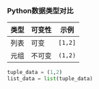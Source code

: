 ### Python数据类型对比
类型  |     可变性  |     示例  |
----- |------------|-----------|
列表  |     可变    |  `[1,2]`|
元组  |     不可变  |   `(1,2)` |

```python
tuple_data = (1,2)
list_data = list(tuple_data)
```